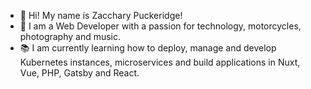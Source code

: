 - 👋 Hi! My name is Zacchary Puckeridge!
- 👀 I am a Web Developer with a passion for technology, motorcycles, photography and music.
- 📚 I am currently learning how to deploy, manage and develop Kubernetes instances, microservices and build applications in Nuxt, Vue, PHP, Gatsby and React.
